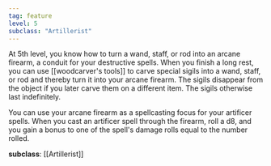 ```yaml
---
tag: feature
level: 5
subclass: "Artillerist"
---
```


At 5th level, you know how to turn a wand, staff, or rod into an arcane firearm, a conduit for your destructive spells. When you finish a long rest, you can use [[woodcarver's tools]] to carve special sigils into a wand, staff, or rod and thereby turn it into your arcane firearm. The sigils disappear from the object if you later carve them on a different item. The sigils otherwise last indefinitely.

You can use your arcane firearm as a spellcasting focus for your artificer spells. When you cast an artificer spell through the firearm, roll a d8, and you gain a bonus to one of the spell's damage rolls equal to the number rolled.

**subclass**: [[Artillerist]]